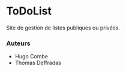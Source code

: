 # ToDoList

Site de gestion de listes publiques ou privées.

### Auteurs
* Hugo Combe
* Thomas Deffradas

